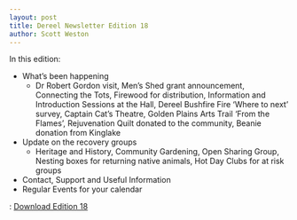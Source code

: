 ```yaml
---
layout: post
title: Dereel Newsletter Edition 18
author: Scott Weston
---
```


In this edition:

* What’s been happening
  * Dr Robert Gordon visit, Men’s Shed grant announcement, Connecting the Tots, Firewood for distribution, Information and Introduction Sessions at the Hall, Dereel Bushfire Fire ‘Where to next’ survey, Captain Cat’s Theatre, Golden Plains Arts Trail ‘From the Flames’, Rejuvenation Quilt donated to the community, Beanie donation from Kinglake
* Update on the recovery groups
  * Heritage and History, Community Gardening, Open Sharing Group, Nesting boxes for returning native animals, Hot Day Clubs for at risk groups
* Contact, Support and Useful Information
* Regular Events for your calendar

<i class="fa fa-file-pdf-o fa-lg"></i>: [Download Edition 18](/assets/Dereel_Community_Newsletter_Edition_18.pdf)
 
